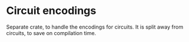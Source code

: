 # Circuit encodings

Separate crate, to handle the encodings for circuits.
It is split away from circuits, to save on compilation time.
